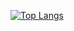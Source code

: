 [![Top Langs](https://github-readme-stats.vercel.app/api/top-langs/?username=Agamedes62&layout=donut)](https://github.com/Agamedes62/github-readme-stats)
